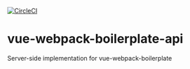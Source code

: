 [![CircleCI](https://circleci.com/gh/re-fort/vue-webpack-boilerplate-api/tree/master.svg?style=shield&circle-token=ef543da7ff23a2eb77538f640c932376d8c7f231)](https://circleci.com/gh/re-fort/vue-webpack-boilerplate-api/tree/master)

vue-webpack-boilerplate-api
======================

Server-side implementation for vue-webpack-boilerplate
